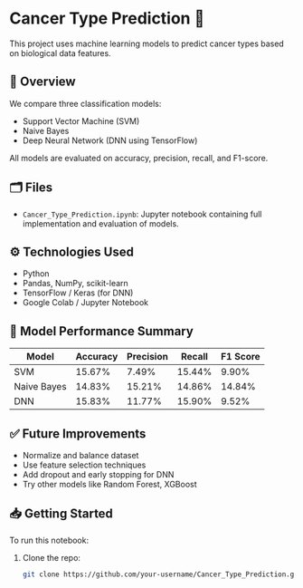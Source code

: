 # Cancer Type Prediction 🧬

This project uses machine learning models to predict cancer types based on biological data features.

## 📌 Overview

We compare three classification models:
- Support Vector Machine (SVM)
- Naive Bayes
- Deep Neural Network (DNN using TensorFlow)

All models are evaluated on accuracy, precision, recall, and F1-score.

## 🗂️ Files

- `Cancer_Type_Prediction.ipynb`: Jupyter notebook containing full implementation and evaluation of models.

## ⚙️ Technologies Used

- Python
- Pandas, NumPy, scikit-learn
- TensorFlow / Keras (for DNN)
- Google Colab / Jupyter Notebook

## 🧪 Model Performance Summary

| Model       | Accuracy | Precision | Recall | F1 Score |
|-------------|----------|-----------|--------|----------|
| SVM         | 15.67%   | 7.49%     | 15.44% | 9.90%    |
| Naive Bayes | 14.83%   | 15.21%    | 14.86% | 14.84%   |
| DNN         | 15.83%   | 11.77%    | 15.90% | 9.52%    |

## ✅ Future Improvements

- Normalize and balance dataset
- Use feature selection techniques
- Add dropout and early stopping for DNN
- Try other models like Random Forest, XGBoost

## 📥 Getting Started

To run this notebook:

1. Clone the repo:
   ```bash
   git clone https://github.com/your-username/Cancer_Type_Prediction.git
